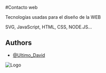 
#Contacto web

Tecnologías usadas para el diseño de la WEB

SVG,
JavaScript,
HTML,
CSS,
NODE.JS...

## Authors

- [@Ultimo_David](https://jeilercontacto.000webhostapp.com/)


![Logo](https://jeilercontacto.000webhostapp.com/src/IMG/JR.png)

